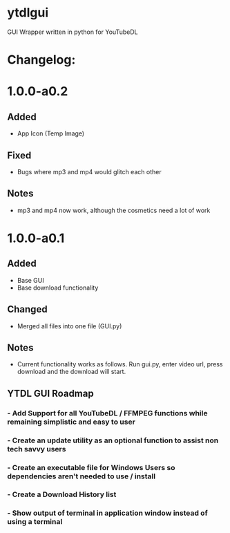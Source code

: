 # ytdlgui

GUI Wrapper written in python for YouTubeDL



# Changelog:

# 1.0.0-a0.2
## Added
- App Icon (Temp Image)

## Fixed
- Bugs where mp3 and mp4 would glitch each other

## Notes
- mp3 and mp4 now work, although the cosmetics need a lot of work



# 1.0.0-a0.1
## Added
- Base GUI
- Base download functionality

## Changed
- Merged all files into one file (GUI.py)


## Notes
- Current functionality works as follows. Run gui.py, enter video url, press download and the download will start.

## YTDL GUI Roadmap

### - Add Support for all YouTubeDL / FFMPEG functions while remaining simplistic and easy to user
### - Create an update utility as an optional function to assist non tech savvy users
### - Create an executable file for Windows Users so dependencies aren't needed to use / install
### - Create a Download History list
### - Show output of terminal in application window instead of using a terminal
